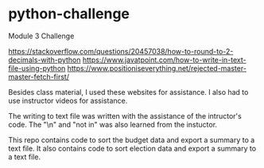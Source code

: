 # python-challenge
Module 3 Challenge

https://stackoverflow.com/questions/20457038/how-to-round-to-2-decimals-with-python 
https://www.javatpoint.com/how-to-write-in-text-file-using-python
https://www.positioniseverything.net/rejected-master-master-fetch-first/

Besides class material, I used these websites for assistance. I also had to use instructor videos for assistance.

The writing to text file was written with the assistance of the intructor's code. The "\n" and "not in" was also learned from the instuctor.

This repo contains code to sort the budget data and export a summary to a text file. It also contains code to sort election data and export a summary to a text file.

